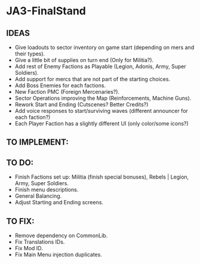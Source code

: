 # JA3-FinalStand

## IDEAS

- Give loadouts to sector inventory on game start (depending on mers and their types).
- Give a little bit of supplies on turn end (Only for Militia?).
- Add rest of Enemy Factions as Playable (Legion, Adonis, Army, Super Soldiers).
- Add support for mercs that are not part of the starting choices.
- Add Boss Enemies for each factions.
- New Faction PMC (Foreign Mercenaries?).
- Sector Operations improving the Map (Reinforcements, Machine Guns).
- Rework Start and Ending (Cutscenes? Better Credits?)
- Add voice responses to start/surviving waves (different announcer for each faction?)
- Each Player Faction has a slightly different UI (only color/some icons?)

## TO IMPLEMENT:

## TO DO:

- Finish Factions set up: Militia (finish special bonuses), Rebels | Legion, Army, Super Soldiers.
- Finish menu descriptions.
- General Balancing.
- Adjust Starting and Ending screens.

## TO FIX:

- Remove dependency on CommonLib.
- Fix Translations IDs.
- Fix Mod ID.
- Fix Main Menu injection duplicates.
